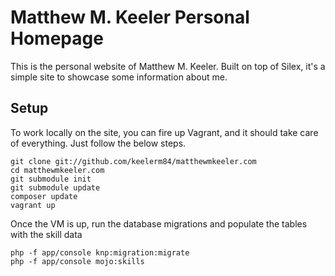 # Matthew M. Keeler Personal Homepage
This is the personal website of Matthew M. Keeler.  Built on top of Silex, it's a simple site to showcase some information about me.

## Setup
To work locally on the site, you can fire up Vagrant, and it should take care of everything.  Just follow the below steps.

    git clone git://github.com/keelerm84/matthewmkeeler.com
    cd matthewmkeeler.com
    git submodule init
    git submodule update
    composer update
    vagrant up

Once the VM is up, run the database migrations and populate the tables with the skill data

    php -f app/console knp:migration:migrate
    php -f app/console mojo:skills
